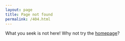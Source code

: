 ```yaml
---
layout: page
title: Page not found
permalink: /404.html
---
```


What you seek is not here! Why not try the [homepage](/)?
